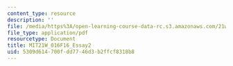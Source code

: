 ```yaml
---
content_type: resource
description: ''
file: /media/https%3A/open-learning-course-data-rc.s3.amazonaws.com/21w-016-writing-and-rhetoric-designing-meaning-fall-2016/5309d614700fdd7746d3b2ffcf8318b8_MIT21W_016F16_Essay2.pdf
file_type: application/pdf
resourcetype: Document
title: MIT21W_016F16_Essay2
uid: 5309d614-700f-dd77-46d3-b2ffcf8318b8
---
```

